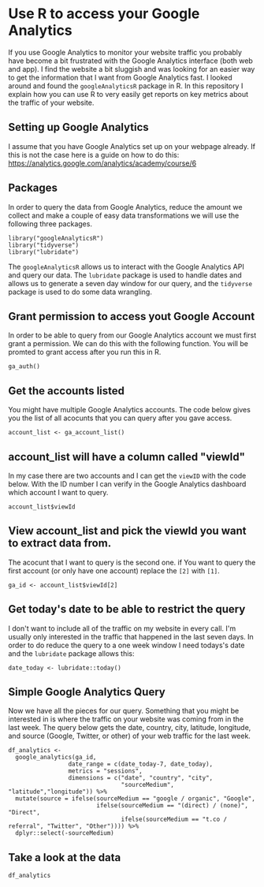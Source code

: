 # Use R to access your Google Analytics 

If you use Google Analytics to monitor your website traffic you probably have become a bit frustrated with the Google Analytics interface (both web and app). I find the website a bit sluggish and was looking for an easier way to get the information that I want from Google Analytics fast. I looked around and found the `googleAnalyticsR` package in R. In this repository I explain how you can use R to very easily get reports on key metrics about the traffic of your website. 

## Setting up Google Analytics 
I assume that you have Google Analytics set up on your webpage already. If this is not the case here is a guide on how to do this: https://analytics.google.com/analytics/academy/course/6

## Packages

In order to query the data from Google Analytics, reduce the amount we collect and make a couple of easy data transformations we will use the following three packages. 

```
library("googleAnalyticsR")
library("tidyverse")
library("lubridate")
```
The `googleAnalyticsR` allows us to interact with the Google Analytics API and query our data. The `lubridate` package is used to handle dates and allows us to generate a seven day window for our query, and the `tidyverse` package is used to do some data wrangling. 

## Grant permission to access yout Google Account

In order to be able to query from our Google Analytics account we must first grant a permission. We can do this with the following function. You will be promted to grant access after you run this in R. 

```
ga_auth()
```

## Get the accounts listed

You might have multiple Google Analytics accounts. The code below gives you the list of all acocunts that you can query after you gave access. 
```
account_list <- ga_account_list()
```
## account_list will have a column called "viewId"

In my case there are two accounts and I can get the `viewID` with the code below. With the ID number I can verify in the Google Analytics dashboard which account I want to query. 

```
account_list$viewId
```

## View account_list and pick the viewId you want to extract data from. 

The acocunt that I want to query is the second one. if You want to query the first account (or only have one account) replace the `[2]` with `[1]`.

```
ga_id <- account_list$viewId[2]
```

## Get today's date to be able to restrict the query

I don't want to include all of the traffic on my website in every call. I'm usually only interested in the traffic that happened in the last seven days. In order to do reduce the query to a one week window I need todays's date and the `lubridate` package allows this:

```
date_today <- lubridate::today()
```

## Simple Google Analytics Query

Now we have all the pieces for our query. Something that you might be interested in is where the traffic on your website was coming from in the last week. The query below gets the date, country, city, latitude, longitude, and source (Google, Twitter, or other) of your web traffic for the last week. 

```
df_analytics <-
  google_analytics(ga_id,
                 date_range = c(date_today-7, date_today),
                 metrics = "sessions", 
                 dimensions = c("date", "country", "city",
                                "sourceMedium", "latitude","longitude")) %>% 
  mutate(source = ifelse(sourceMedium == "google / organic", "Google", 
                         ifelse(sourceMedium == "(direct) / (none)", "Direct",
                                ifelse(sourceMedium == "t.co / referral", "Twitter", "Other")))) %>% 
  dplyr::select(-sourceMedium)
```                 

## Take a look at the data
```
df_analytics
```

